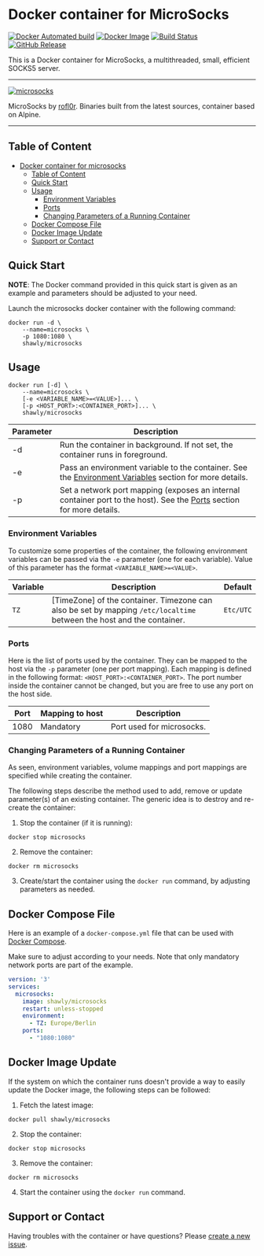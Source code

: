 # Docker container for MicroSocks
[![Docker Automated build](https://img.shields.io/docker/automated/shawly/microsocks.svg)](https://hub.docker.com/r/shawly/microsocks/) [![Docker Image](https://images.microbadger.com/badges/image/shawly/microsocks.svg)](http://microbadger.com/#/images/shawly/microsocks) [![Build Status](https://travis-ci.org/shawly/docker-microsocks.svg?branch=master)](https://travis-ci.org/shawly/docker-microsocks) [![GitHub Release](https://img.shields.io/github/release/shawly/docker-microsocks.svg)](https://github.com/shawly/docker-microsocks/releases/latest)

This is a Docker container for MicroSocks, a multithreaded, small, efficient SOCKS5 server.

---

[![microsocks](https://dummyimage.com/400x110/ffffff/575757&text=MicroSocks)](https://github.com/rofl0r/microsocks)

MicroSocks by [rofl0r](https://github.com/rofl0r/microsocks). Binaries built from the latest sources, container based on Alpine.

---
## Table of Content

   * [Docker container for microsocks](#docker-container-for-microsocks)
      * [Table of Content](#table-of-content)
      * [Quick Start](#quick-start)
      * [Usage](#usage)
         * [Environment Variables](#environment-variables)
         * [Ports](#ports)
         * [Changing Parameters of a Running Container](#changing-parameters-of-a-running-container)
      * [Docker Compose File](#docker-compose-file)
      * [Docker Image Update](#docker-image-update)
      * [Support or Contact](#support-or-contact)

## Quick Start

**NOTE**: The Docker command provided in this quick start is given as an example
and parameters should be adjusted to your need.

Launch the microsocks docker container with the following command:
```
docker run -d \
    --name=microsocks \
    -p 1080:1080 \
    shawly/microsocks
```

## Usage

```
docker run [-d] \
    --name=microsocks \
    [-e <VARIABLE_NAME>=<VALUE>]... \
    [-p <HOST_PORT>:<CONTAINER_PORT>]... \
    shawly/microsocks
```
| Parameter | Description |
|-----------|-------------|
| -d        | Run the container in background.  If not set, the container runs in foreground. |
| -e        | Pass an environment variable to the container.  See the [Environment Variables](#environment-variables) section for more details. |
| -p        | Set a network port mapping (exposes an internal container port to the host).  See the [Ports](#ports) section for more details. |

### Environment Variables

To customize some properties of the container, the following environment
variables can be passed via the `-e` parameter (one for each variable).  Value
of this parameter has the format `<VARIABLE_NAME>=<VALUE>`.

| Variable       | Description                                  | Default |
|----------------|----------------------------------------------|---------|
|`TZ`| [TimeZone] of the container.  Timezone can also be set by mapping `/etc/localtime` between the host and the container. | `Etc/UTC` |

### Ports

Here is the list of ports used by the container.  They can be mapped to the host
via the `-p` parameter (one per port mapping).  Each mapping is defined in the
following format: `<HOST_PORT>:<CONTAINER_PORT>`.  The port number inside the
container cannot be changed, but you are free to use any port on the host side.

| Port | Mapping to host | Description |
|------|-----------------|-------------|
| 1080 | Mandatory | Port used for microsocks. |

### Changing Parameters of a Running Container

As seen, environment variables, volume mappings and port mappings are specified
while creating the container.

The following steps describe the method used to add, remove or update
parameter(s) of an existing container.  The generic idea is to destroy and
re-create the container:

  1. Stop the container (if it is running):
```
docker stop microsocks
```
  2. Remove the container:
```
docker rm microsocks
```
  3. Create/start the container using the `docker run` command, by adjusting
     parameters as needed.

## Docker Compose File

Here is an example of a `docker-compose.yml` file that can be used with
[Docker Compose](https://docs.docker.com/compose/overview/).

Make sure to adjust according to your needs.  Note that only mandatory network
ports are part of the example.

```yaml
version: '3'
services:
  microsocks:
    image: shawly/microsocks
    restart: unless-stopped
    environment:
      - TZ: Europe/Berlin
    ports:
      - "1080:1080"
```

## Docker Image Update

If the system on which the container runs doesn't provide a way to easily update
the Docker image, the following steps can be followed:

  1. Fetch the latest image:
```
docker pull shawly/microsocks
```
  2. Stop the container:
```
docker stop microsocks
```
  3. Remove the container:
```
docker rm microsocks
```
  4. Start the container using the `docker run` command.

## Support or Contact

Having troubles with the container or have questions?  Please
[create a new issue].

[create a new issue]: https://github.com/shawly/docker-microsocks/issues
